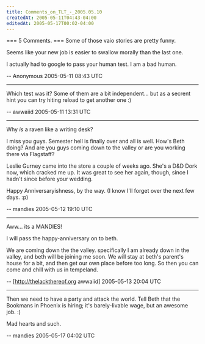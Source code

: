 ```yaml
---
title: Comments_on_TLT_-_2005.05.10
createdAt: 2005-05-11T04:43-04:00
editedAt: 2005-05-17T00:02-04:00
---
```


=== 5 Comments. ===
Some of those vaio stories are pretty funny.

Seems like your new job is easier to swallow morally than the last one.

I actually had to google to pass your human test.  I am a bad human.

-- Anonymous 2005-05-11 08:43 UTC


----

Which test was it? Some of them are a bit independent... but as a secrent hint you can try hiting reload to get another one :)

-- awwaiid 2005-05-11 13:31 UTC


----

Why <em>is</em> a raven like a writing desk?

I miss you guys. Semester hell is finally over and all is well. How's Beth doing? And are you guys coming down to the valley or are you working there via Flagstaff?

Leslie Gurney came into the store a couple of weeks ago. She's a D&D Dork now, which cracked me up. It was great to see her again, though, since I hadn't since before your wedding.

Happy Anniversaryishness, by the way. (I know I'll forget over the next few days. :p)

-- mandies 2005-05-12 19:10 UTC


----

Aww... its a MANDIES!

I will pass the happy-anniversary on to beth.

We are coming down the the valley. specifically I am already down in the valley, and beth will be joining me soon. We will stay at beth's parent's house for a bit, and then get our own place before too long. So then you can come and chill with us in tempeland.

-- [http://thelackthereof.org awwaiid] 2005-05-13 20:04 UTC


----

Then we need to have a party and attack the world. Tell Beth that the Bookmans in Phoenix is hiring; it's barely-livable wage, but an awesome job. :)

Mad hearts and such.

-- mandies 2005-05-17 04:02 UTC


